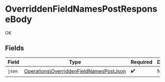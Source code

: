 # OverriddenFieldNamesPostResponseBody

OK


## Fields

| Field                                                                                              | Type                                                                                               | Required                                                                                           | Description                                                                                        |
| -------------------------------------------------------------------------------------------------- | -------------------------------------------------------------------------------------------------- | -------------------------------------------------------------------------------------------------- | -------------------------------------------------------------------------------------------------- |
| `json`                                                                                             | [Operations\OverriddenFieldNamesPostJson](../../Models/Operations/OverriddenFieldNamesPostJson.md) | :heavy_check_mark:                                                                                 | N/A                                                                                                |